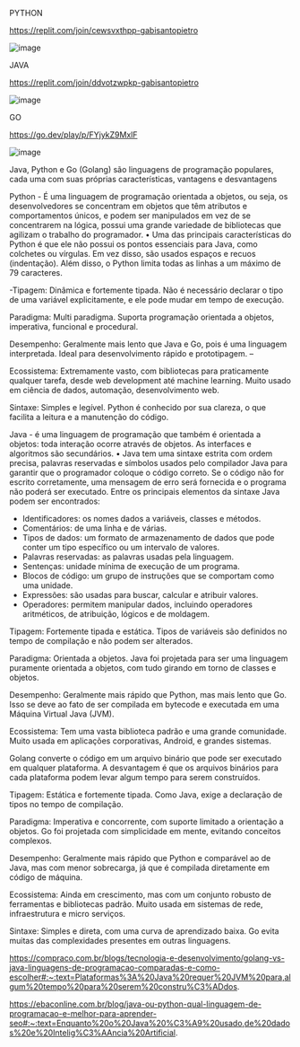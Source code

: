 
PYTHON

https://replit.com/join/cewsvxthpp-gabisantopietro


![image](https://github.com/user-attachments/assets/2fca7203-bf2b-4996-b7fe-bf7e77dd0e6c)

JAVA 

https://replit.com/join/ddvotzwpkp-gabisantopietro


![image](https://github.com/user-attachments/assets/d812f8cc-bc6c-4c8e-806b-c3aa6d182998)

GO 

https://go.dev/play/p/FYjykZ9MxlF


![image](https://github.com/user-attachments/assets/cdfd3b24-ff83-47c9-a1c3-06fe3288e4e8)

Java, Python e Go (Golang) são linguagens de programação populares, cada uma com suas próprias características, vantagens e desvantagens

Python - É uma linguagem de programação orientada a objetos, ou seja, os desenvolvedores se concentram em objetos que têm atributos e comportamentos únicos, e podem ser manipulados em vez de se concentrarem na lógica, possui uma grande variedade de bibliotecas que agilizam o trabalho do programador.
•	Uma das principais características do Python é que ele não possui os pontos essenciais para Java, como colchetes ou vírgulas. Em vez disso, são usados espaços e recuos (indentação). Além disso, o Python limita todas as linhas a um máximo de 79 caracteres.

-Tipagem: Dinâmica e fortemente tipada. Não é necessário declarar o tipo de uma variável explicitamente, e ele pode mudar em tempo de execução. 

 Paradigma: Multi paradigma. Suporta programação orientada a objetos, imperativa, funcional e procedural. 

Desempenho: Geralmente mais lento que Java e Go, pois é uma linguagem interpretada. Ideal para desenvolvimento rápido e prototipagem. –

 Ecossistema: Extremamente vasto, com bibliotecas para praticamente qualquer tarefa, desde web development até machine learning. Muito usado em ciência de dados, automação, desenvolvimento web. 

Sintaxe: Simples e legível. Python é conhecido por sua clareza, o que facilita a leitura e a manutenção do código. 



Java - é uma linguagem de programação que também é orientada a objetos: toda interação ocorre através de objetos. As interfaces e algoritmos são secundários.
•	Java tem uma sintaxe estrita com ordem precisa, palavras reservadas e símbolos usados pelo compilador Java para garantir que o programador coloque o código correto. Se o código não for escrito corretamente, uma mensagem de erro será fornecida e o programa não poderá ser executado. Entre os principais elementos da sintaxe Java podem ser encontrados:

- Identificadores: os nomes dados a variáveis, classes e métodos.
- Comentários: de uma linha e de várias.
- Tipos de dados: um formato de armazenamento de dados que pode conter um tipo específico ou um intervalo de valores.
- Palavras reservadas: as palavras usadas pela linguagem.
- Sentenças: unidade mínima de execução de um programa.
- Blocos de código: um grupo de instruções que se comportam como uma unidade.
- Expressões: são usadas para buscar, calcular e atribuir valores.
- Operadores: permitem manipular dados, incluindo operadores aritméticos, de atribuição, lógicos e de moldagem.



Tipagem: Fortemente tipada e estática. Tipos de variáveis são definidos no tempo de compilação e não podem ser alterados. 

Paradigma: Orientada a objetos. Java foi projetada para ser uma linguagem puramente orientada a objetos, com tudo girando em torno de classes e objetos. 

Desempenho: Geralmente mais rápido que Python, mas mais lento que Go. Isso se deve ao fato de ser compilada em bytecode e executada em uma Máquina Virtual Java (JVM). 

Ecossistema: Tem uma vasta biblioteca padrão e uma grande comunidade. Muito usada em aplicações corporativas, Android, e grandes sistemas. 

 
Golang converte o código em um arquivo binário que pode ser executado em qualquer plataforma. A desvantagem é que os arquivos binários para cada plataforma podem levar algum tempo para serem construídos.

Tipagem: Estática e fortemente tipada. Como Java, exige a declaração de tipos no tempo de compilação. 

Paradigma: Imperativa e concorrente, com suporte limitado a orientação a objetos. Go foi projetada com simplicidade em mente, evitando conceitos complexos. 

Desempenho: Geralmente mais rápido que Python e comparável ao de Java, mas com menor sobrecarga, já que é compilada diretamente em código de máquina. 

Ecossistema: Ainda em crescimento, mas com um conjunto robusto de ferramentas e bibliotecas padrão. Muito usada em sistemas de rede, infraestrutura e micro serviços. 

Sintaxe: Simples e direta, com uma curva de aprendizado baixa. Go evita muitas das complexidades presentes em outras linguagens. 


https://compraco.com.br/blogs/tecnologia-e-desenvolvimento/golang-vs-java-linguagens-de-programacao-comparadas-e-como-escolher#:~:text=Plataformas%3A%20Java%20requer%20JVM%20para,algum%20tempo%20para%20serem%20constru%C3%ADdos.


https://ebaconline.com.br/blog/java-ou-python-qual-linguagem-de-programacao-e-melhor-para-aprender-seo#:~:text=Enquanto%20o%20Java%20%C3%A9%20usado,de%20dados%20e%20Intelig%C3%AAncia%20Artificial.



